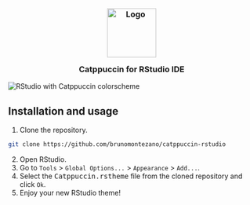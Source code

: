 <h3 align="center">
	<img src="https://raw.githubusercontent.com/catppuccin/catppuccin/dev/assets/logos/exports/1544x1544_circle.png" width="100" alt="Logo"/><br/>
	<img src="https://raw.githubusercontent.com/catppuccin/catppuccin/dev/assets/misc/transparent.png" height="30" width="0px"/>
	Catppuccin for RStudio IDE
	<img src="https://raw.githubusercontent.com/catppuccin/catppuccin/dev/assets/misc/transparent.png" height="30" width="0px"/>
</h3>

![RStudio with Catppuccin colorscheme](https://user-images.githubusercontent.com/65104127/157345412-229efdc5-dde7-441b-98f3-0e43208a7fba.png)

## Installation and usage

1. Clone the repository.

```bash
git clone https://github.com/brunomontezano/catppuccin-rstudio
```

2. Open RStudio.
3. Go to `Tools` > `Global Options...` > `Appearance` > `Add...`.
4. Select the <kbd>Catppuccin.rstheme</kbd> file from the cloned repository and click `Ok`.
6. Enjoy your new RStudio theme!
